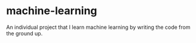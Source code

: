# machine-learning

An individual project that I learn machine learning by writing the code from the ground up.
